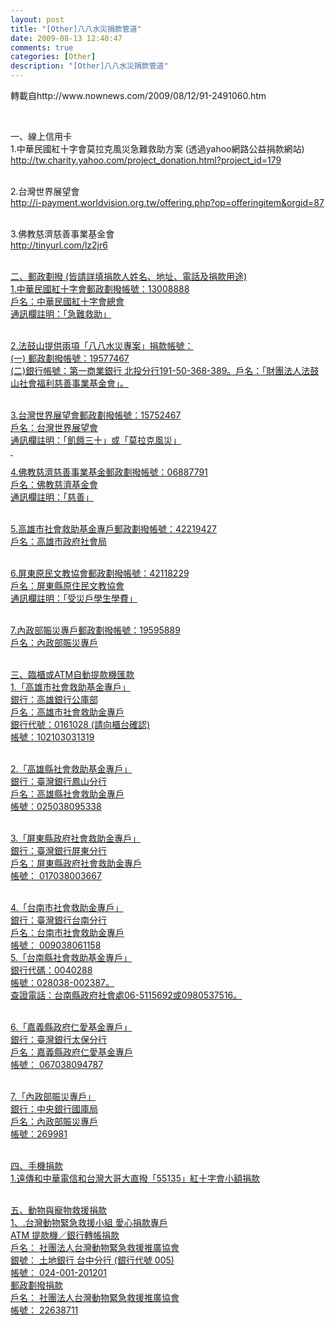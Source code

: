 ```yaml
---
layout: post
title: "[Other]八八水災捐款管道"
date: 2009-08-13 12:40:47
comments: true
categories: [Other]
description: "[Other]八八水災捐款管道"
---
```

<p>轉載自http://www.nownews.com/2009/08/12/91-2491060.htm</a></p><p> </p><p>一、線上信用卡 <br />1.中華民國紅十字會莫拉克風災急難救助方案 (透過yahoo網路公益捐款網站) <br /><a href="http://tw.charity.yahoo.com/project_donation.html?project_id=179">http://tw.charity.yahoo.com/project_donation.html?project_id=179</a></p><p><br />2.台灣世界展望會 <br /><a href="http://i-payment.worldvision.org.tw/offering.php?op=offeringitem&amp;orgid=87">http://i-payment.worldvision.org.tw/offering.php?op=offeringitem&amp;orgid=87</a></p><p><br />3.佛教慈濟慈善事業基金會 <br /><a href="http://tinyurl.com/lz2jr6">http://tinyurl.com/lz2jr6</p><p><br />二、郵政劃撥 (皆請詳填捐款人姓名、地址、電話及捐款用途) <br />1.中華民國紅十字會郵政劃撥帳號：13008888 <br />戶名：中華民國紅十字會總會 <br />通訊欄註明：「急難救助」</p><p><br />2.法鼓山提供兩項「八八水災專案」捐款帳號： <br />(一) 郵政劃撥帳號：19577467 <br />(二)銀行帳號：第一商業銀行 北投分行191-50-368-389。戶名：「財團法人法鼓山社會福利慈善事業基金會」。</p><p><br />3.台灣世界展望會郵政劃撥帳號：15752467 <br />戶名：台灣世界展望會 <br />通訊欄註明：「飢餓三十」或「莫拉克風災」 <br /> </p><p>4.佛教慈濟慈善事業基金郵政劃撥帳號：06887791 <br />戶名：佛教慈濟基金會 <br />通訊欄註明：「慈善」</p><p><br />5.高雄市社會救助基金專戶郵政劃撥帳號：42219427 <br />戶名：高雄市政府社會局</p><p><br />6.屏東原民文教協會郵政劃撥帳號：42118229 <br />戶名：屏東縣原住民文教協會 <br />通訊欄註明：「受災戶學生學費」</p><p><br />7.內政部賑災專戶郵政劃撥帳號：19595889 <br />戶名：內政部賑災專戶</p><p><br />三、臨櫃或ATM自動提款機匯款 <br />1.「高雄市社會救助基金專戶」 <br />銀行：高雄銀行公庫部 <br />戶名：高雄市社會救助金專戶 <br />銀行代號：0161028 (請向櫃台確認) <br />帳號：102103031319</p><p><br />2.「高雄縣社會救助基金專戶」 <br />銀行：臺灣銀行鳳山分行 <br />戶名：高雄縣社會救助金專戶 <br />帳號：025038095338</p><p><br />3.「屏東縣政府社會救助金專戶」 <br />銀行：臺灣銀行屏東分行 <br />戶名：屏東縣政府社會救助金專戶 <br />帳號： 017038003667</p><p><br />4.「台南市社會救助金專戶」 <br />銀行：臺灣銀行台南分行 <br />戶名：台南市社會救助金專戶 <br />帳號： 009038061158 <br />5.「台南縣社會救助基金專戶」 <br />銀行代碼：0040288 <br />帳號：028038-002387。 <br />查證電話：台南縣政府社會處06-5115692或0980537516。</p><p><br />6.「嘉義縣政府仁愛基金專戶」 <br />銀行：臺灣銀行太保分行 <br />戶名：嘉義縣政府仁愛基金專戶 <br />帳號： 067038094787</p><p><br />7.「內政部賑災專戶」 <br />銀行：中央銀行國庫局 <br />戶名：內政部賑災專戶 <br />帳號：269981</p><p><br />四、手機捐款 <br />1.遠傳和中華電信和台灣大哥大直撥「55135」紅十字會小額捐款</p><p><br />五、動物與寵物救援捐款 <br />1、.台灣動物緊急救援小組 愛心捐款專戶 <br />ATM 提款機／銀行轉帳捐款 <br />戶名： 社團法人台灣動物緊急救援推廣協會 <br />銀號： 土地銀行 台中分行 (銀行代號 005) <br />帳號： 024-001-201201 <br />郵政劃撥捐款 <br />戶名： 社團法人台灣動物緊急救援推廣協會 <br />帳號： 22638711</p>